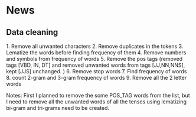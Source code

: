 # News
<h2>Data cleaning</h2>
1. Remove all unwanted characters
2. Remove duplicates in the tokens
3. Lematize the words before finding frequency of them
4. Remove numbers and symbols from frequency of words
5. Remove the pos tags (removed tags [VBD, IN, DT] and removed unwanted words from tags [JJ,NN,NNS], kept [JJS] unchanged. )
6. Remove stop words
7. Find frequency of words
8. count 2-gram and 3-gram frequency of words
9. Remove all the 2 letter words

Notes:
First I planned to remove the some POS_TAG words from the list, but
I need to remove all the unwanted words of all the tenses using lematizing
bi-gram and tri-grams need to be created.
